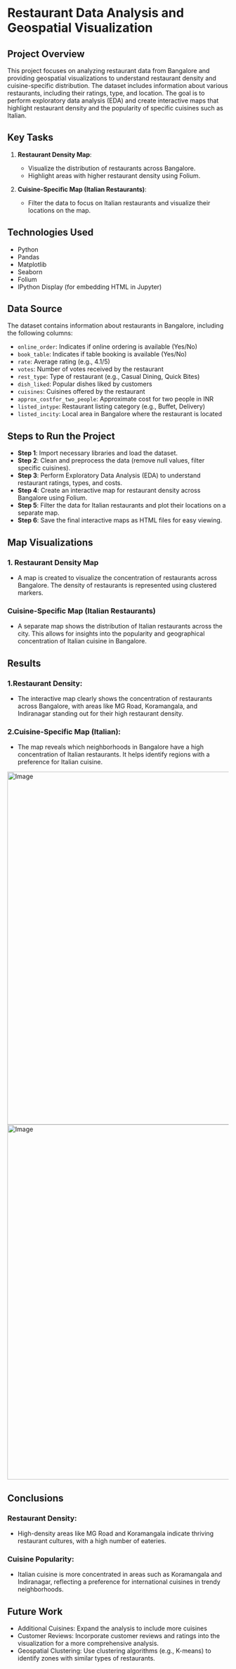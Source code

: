 # Restaurant Data Analysis and Geospatial Visualization

## **Project Overview**

This project focuses on analyzing restaurant data from Bangalore and providing geospatial visualizations to understand restaurant density and cuisine-specific distribution. The dataset includes information about various restaurants, including their ratings, type, and location. The goal is to perform exploratory data analysis (EDA) and create interactive maps that highlight restaurant density and the popularity of specific cuisines such as Italian.

## **Key Tasks**
1. **Restaurant Density Map**: 
    - Visualize the distribution of restaurants across Bangalore.
    - Highlight areas with higher restaurant density using Folium.
  
2. **Cuisine-Specific Map (Italian Restaurants)**:
    - Filter the data to focus on Italian restaurants and visualize their locations on the map.

## **Technologies Used**
- Python
- Pandas
- Matplotlib
- Seaborn
- Folium
- IPython Display (for embedding HTML in Jupyter)

## **Data Source**
The dataset contains information about restaurants in Bangalore, including the following columns:
* `online_order`: Indicates if online ordering is available (Yes/No) 
* `book_table`: Indicates if table booking is available (Yes/No)
* `rate`: Average rating (e.g., 4.1/5)
* `votes`: Number of votes received by the restaurant
* `rest_type`: Type of restaurant (e.g., Casual Dining, Quick Bites)
* `dish_liked`: Popular dishes liked by customers
* `cuisines`: Cuisines offered by the restaurant
* `approx_costfor_two_people`: Approximate cost for two people in INR
* `listed_intype`: Restaurant listing category (e.g., Buffet, Delivery)
* `listed_incity`: Local area in Bangalore where the restaurant is located

## **Steps to Run the Project**
* **Step 1**: Import necessary libraries and load the dataset.
* **Step 2**: Clean and preprocess the data (remove null values, filter specific cuisines).
* **Step 3**: Perform Exploratory Data Analysis (EDA) to understand restaurant ratings, types, and costs.
* **Step 4**: Create an interactive map for restaurant density across Bangalore using Folium.
* **Step 5**: Filter the data for Italian restaurants and plot their locations on a separate map.
* **Step 6**: Save the final interactive maps as HTML files for easy viewing.

## **Map Visualizations**
### 1. Restaurant Density Map
* A map is created to visualize the concentration of restaurants across Bangalore. The density of restaurants is represented using clustered markers.
### Cuisine-Specific Map (Italian Restaurants)
* A separate map shows the distribution of Italian restaurants across the city. This allows for insights into the popularity and geographical concentration of Italian cuisine in Bangalore.

## Results

### 1.Restaurant Density: 
* The interactive map clearly shows the concentration of restaurants across Bangalore, with areas like MG Road, Koramangala, and Indiranagar standing out for their high restaurant density.
### 2.Cuisine-Specific Map (Italian): 
* The map reveals which neighborhoods in Bangalore have a high concentration of Italian restaurants. It helps identify regions with a preference for Italian cuisine.

<img width="803" alt="Image" src="https://github.com/user-attachments/assets/8433089c-3ff5-4d48-afa4-6dc8fd921351" />

<img width="808" alt="Image" src="https://github.com/user-attachments/assets/c92f0a45-c1d7-434a-b0c0-724fcc1c72c3" />

## Conclusions

### Restaurant Density: 
* High-density areas like MG Road and Koramangala indicate thriving restaurant cultures, with a high number of eateries.
### Cuisine Popularity: 
* Italian cuisine is more concentrated in areas such as Koramangala and Indiranagar, reflecting a preference for international cuisines in trendy neighborhoods.

## Future Work

* Additional Cuisines: Expand the analysis to include more cuisines
* Customer Reviews: Incorporate customer reviews and ratings into the visualization for a more comprehensive analysis.
* Geospatial Clustering: Use clustering algorithms (e.g., K-means) to identify zones with similar types of restaurants.

